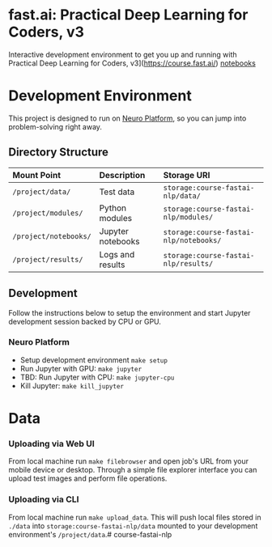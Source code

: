 # fast.ai: Practical Deep Learning for Coders, v3

Interactive development environment to get you up and running with Practical Deep Learning for Coders, v3](https://course.fast.ai/) [notebooks](https://github.com/fastai/course-v3)

# Development Environment

This project is designed to run on [Neuro Platform](https://neu.ro), so you can jump into problem-solving right away.

## Directory Structure

| Mount Point              | Description                       | Storage URI                     |
|:------------------------ |:--------------------------------- |:------------------------------- |
|`/project/data/`          | Test data                         | `storage:course-fastai-nlp/data/`         |
|`/project/modules/`       | Python modules                    | `storage:course-fastai-nlp/modules/`      |
|`/project/notebooks/`     | Jupyter notebooks                 | `storage:course-fastai-nlp/notebooks/`    |
|`/project/results/`       | Logs and results                  | `storage:course-fastai-nlp/results/`      |


## Development

Follow the instructions below to setup the environment and start Jupyter development session backed by CPU or GPU.

### Neuro Platform

* Setup development environment `make setup`
* Run Jupyter with GPU: `make jupyter`
* TBD: Run Jupyter with CPU: `make jupyter-cpu`
* Kill Jupyter: `make kill_jupyter`

# Data

### Uploading via Web UI

From local machine run `make filebrowser` and open job's URL from your mobile device or desktop. Through a simple file explorer interface you can upload test images and perform file operations.

### Uploading via CLI

From local machine run `make upload_data`. This will push local files stored in `./data` into `storage:course-fastai-nlp/data` mounted to your development environment's `/project/data`.# course-fastai-nlp

